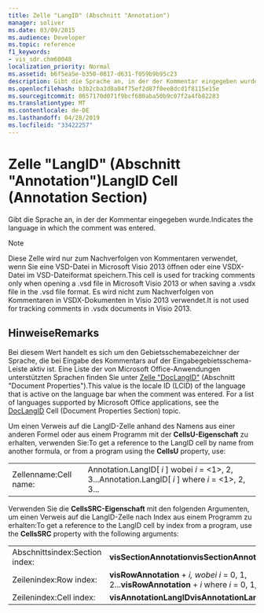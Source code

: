 ```yaml
---
title: Zelle "LangID" (Abschnitt "Annotation")
manager: soliver
ms.date: 03/09/2015
ms.audience: Developer
ms.topic: reference
f1_keywords:
- vis_sdr.chm60048
localization_priority: Normal
ms.assetid: b6f5ea5e-b350-0817-d631-f059b9b95c23
description: Gibt die Sprache an, in der der Kommentar eingegeben wurde.
ms.openlocfilehash: b3b2cba3d0a04f75ef2d87f0ee8dcd1f8115e15e
ms.sourcegitcommit: 8657170d071f9bcf680aba50b9c07f2a4fb82283
ms.translationtype: MT
ms.contentlocale: de-DE
ms.lasthandoff: 04/28/2019
ms.locfileid: "33422257"
---
```

# <a name="langid-cell-annotation-section"></a><span data-ttu-id="13abd-103">Zelle "LangID" (Abschnitt "Annotation")</span><span class="sxs-lookup"><span data-stu-id="13abd-103">LangID Cell (Annotation Section)</span></span>

<span data-ttu-id="13abd-104">Gibt die Sprache an, in der der Kommentar eingegeben wurde.</span><span class="sxs-lookup"><span data-stu-id="13abd-104">Indicates the language in which the comment was entered.</span></span>
  
> [!NOTE]
> <span data-ttu-id="13abd-105">Diese Zelle wird nur zum Nachverfolgen von Kommentaren verwendet, wenn Sie eine VSD-Datei in Microsoft Visio 2013 öffnen oder eine VSDX-Datei im VSD-Dateiformat speichern.</span><span class="sxs-lookup"><span data-stu-id="13abd-105">This cell is used for tracking comments only when opening a .vsd file in Microsoft Visio 2013 or when saving a .vsdx file in the .vsd file format.</span></span> <span data-ttu-id="13abd-106">Es wird nicht zum Nachverfolgen von Kommentaren in VSDX-Dokumenten in Visio 2013 verwendet.</span><span class="sxs-lookup"><span data-stu-id="13abd-106">It is not used for tracking comments in .vsdx documents in Visio 2013.</span></span> 
  
## <a name="remarks"></a><span data-ttu-id="13abd-107">Hinweise</span><span class="sxs-lookup"><span data-stu-id="13abd-107">Remarks</span></span>

<span data-ttu-id="13abd-p102">Bei diesem Wert handelt es sich um den Gebietsschemabezeichner der Sprache, die bei Eingabe des Kommentars auf der Eingabegebietsschema-Leiste aktiv ist. Eine Liste der von Microsoft Office-Anwendungen unterstützten Sprachen finden Sie unter [Zelle "DocLangID"](doclangid-cell-document-properties-section.md) (Abschnitt "Document Properties").</span><span class="sxs-lookup"><span data-stu-id="13abd-p102">This value is the locale ID (LCID) of the language that is active on the language bar when the comment was entered. For a list of languages supported by Microsoft Office applications, see the [DocLangID](doclangid-cell-document-properties-section.md) Cell (Document Properties Section) topic.</span></span> 
  
<span data-ttu-id="13abd-110">Um einen Verweis auf die LangID-Zelle anhand des Namens aus einer anderen Formel oder aus einem Programm mit der **CellsU-Eigenschaft** zu erhalten, verwenden Sie:</span><span class="sxs-lookup"><span data-stu-id="13abd-110">To get a reference to the LangID cell by name from another formula, or from a program using the **CellsU** property, use:</span></span> 
  
|||
|:-----|:-----|
| <span data-ttu-id="13abd-111">Zellenname:</span><span class="sxs-lookup"><span data-stu-id="13abd-111">Cell name:</span></span>  <br/> | <span data-ttu-id="13abd-112">Annotation.LangID[  *i*  ] wobei  *i*  = <1>, 2, 3...</span><span class="sxs-lookup"><span data-stu-id="13abd-112">Annotation.LangID[  *i*  ]            where  *i*  = <1>, 2, 3...</span></span>  <br/> |
   
<span data-ttu-id="13abd-113">Verwenden Sie die **CellsSRC-Eigenschaft** mit den folgenden Argumenten, um einen Verweis auf die LangID-Zelle nach Index aus einem Programm zu erhalten:</span><span class="sxs-lookup"><span data-stu-id="13abd-113">To get a reference to the LangID cell by index from a program, use the **CellsSRC** property with the following arguments:</span></span> 
  
|||
|:-----|:-----|
| <span data-ttu-id="13abd-114">Abschnittsindex:</span><span class="sxs-lookup"><span data-stu-id="13abd-114">Section index:</span></span>  <br/> |<span data-ttu-id="13abd-115">**visSectionAnnotation**</span><span class="sxs-lookup"><span data-stu-id="13abd-115">**visSectionAnnotation**</span></span> <br/> |
| <span data-ttu-id="13abd-116">Zeilenindex:</span><span class="sxs-lookup"><span data-stu-id="13abd-116">Row index:</span></span>  <br/> |<span data-ttu-id="13abd-117">**visRowAnnotation**  +   *i,* *wobei i* = 0, 1, 2...</span><span class="sxs-lookup"><span data-stu-id="13abd-117">**visRowAnnotation** +  *i*            where  *i*  = 0, 1, 2...</span></span>  <br/> |
| <span data-ttu-id="13abd-118">Zeilenindex:</span><span class="sxs-lookup"><span data-stu-id="13abd-118">Cell index:</span></span>  <br/> |<span data-ttu-id="13abd-119">**visAnnotationLangID**</span><span class="sxs-lookup"><span data-stu-id="13abd-119">**visAnnotationLangID**</span></span> <br/> |
   

